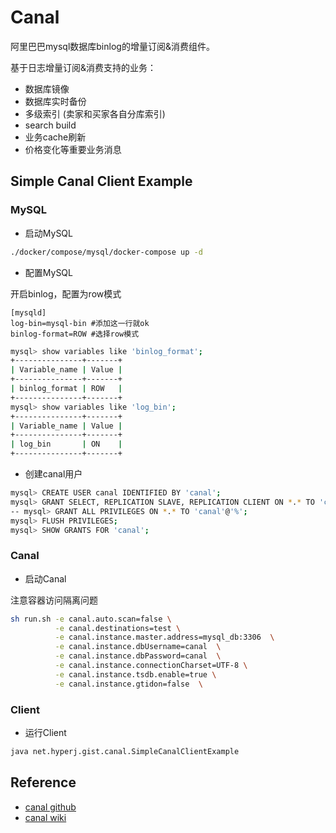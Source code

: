 # Canal

阿里巴巴mysql数据库binlog的增量订阅&消费组件。

基于日志增量订阅&消费支持的业务：

- 数据库镜像
- 数据库实时备份
- 多级索引 (卖家和买家各自分库索引)
- search build
- 业务cache刷新
- 价格变化等重要业务消息

## Simple Canal Client Example

### MySQL

- 启动MySQL

```bash
./docker/compose/mysql/docker-compose up -d
```

- 配置MySQL

开启binlog，配置为row模式

```properties
[mysqld]  
log-bin=mysql-bin #添加这一行就ok  
binlog-format=ROW #选择row模式  
```

```bash
mysql> show variables like 'binlog_format';
+---------------+-------+
| Variable_name | Value |
+---------------+-------+
| binlog_format | ROW   |
+---------------+-------+
mysql> show variables like 'log_bin';
+---------------+-------+
| Variable_name | Value |
+---------------+-------+
| log_bin       | ON    |
+---------------+-------+
```

- 创建canal用户

```bash
mysql> CREATE USER canal IDENTIFIED BY 'canal';    
mysql> GRANT SELECT, REPLICATION SLAVE, REPLICATION CLIENT ON *.* TO 'canal'@'%';  
-- mysql> GRANT ALL PRIVILEGES ON *.* TO 'canal'@'%';  
mysql> FLUSH PRIVILEGES; 
mysql> SHOW GRANTS FOR 'canal';
```

### Canal

- 启动Canal

注意容器访问隔离问题

```bash
sh run.sh -e canal.auto.scan=false \
		  -e canal.destinations=test \
		  -e canal.instance.master.address=mysql_db:3306  \
		  -e canal.instance.dbUsername=canal  \
		  -e canal.instance.dbPassword=canal  \
		  -e canal.instance.connectionCharset=UTF-8 \
		  -e canal.instance.tsdb.enable=true \
		  -e canal.instance.gtidon=false  \
```

### Client

- 运行Client

```bash
java net.hyperj.gist.canal.SimpleCanalClientExample
```

## Reference

- [canal github](https://github.com/alibaba/canal)
- [canal wiki](https://github.com/alibaba/canal/wiki)